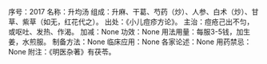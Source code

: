 序号：2017
名称：升均汤
组成：升麻、干葛、芍药（炒）、人参、白术（炒）、甘草、紫草（如无，红花代之）。
出处：《小儿痘疹方论》。
主治：痘疮己出不匀，或呕吐、发热、作渴。
加减：None
功效：None
用法用量：每服3-5钱，加生姜，水煎服。
制备方法：None
临床应用：None
各家论述：None
用药禁忌：None
附注：《明医杂著》有茯苓。
